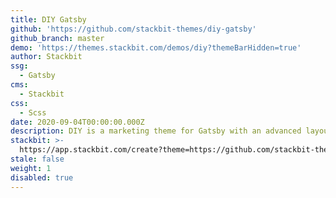 ```yaml
---
title: DIY Gatsby
github: 'https://github.com/stackbit-themes/diy-gatsby'
github_branch: master
demo: 'https://themes.stackbit.com/demos/diy?themeBarHidden=true'
author: Stackbit
ssg:
  - Gatsby
cms:
  - Stackbit
css:
  - Scss
date: 2020-09-04T00:00:00.000Z
description: DIY is a marketing theme for Gatsby with an advanced layout builder.
stackbit: >-
  https://app.stackbit.com/create?theme=https://github.com/stackbit-themes/diy-gatsby
stale: false
weight: 1
disabled: true
---
```

